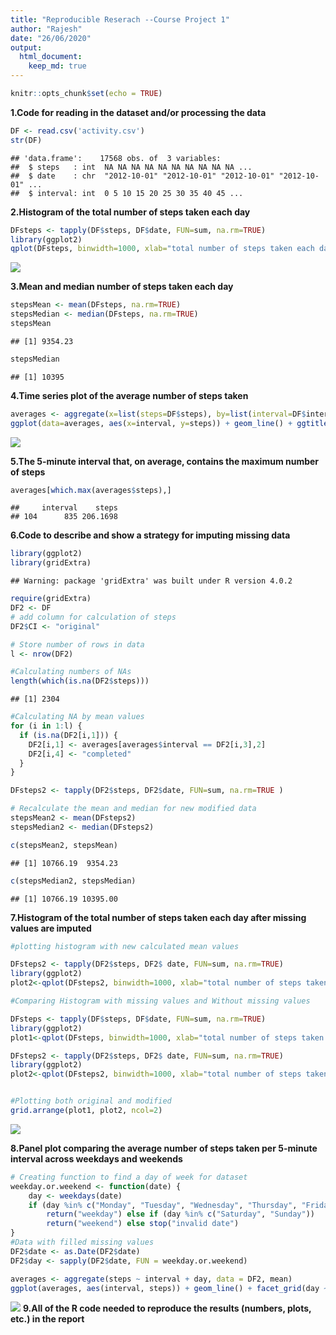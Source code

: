```yaml
---
title: "Reproducible Reserach --Course Project 1"
author: "Rajesh"
date: "26/06/2020"
output: 
  html_document:
    keep_md: true
---
```



```r
knitr::opts_chunk$set(echo = TRUE)
```

**1.Code for reading in the dataset and/or processing the data**


```r
DF <- read.csv('activity.csv')
str(DF)
```

```
## 'data.frame':	17568 obs. of  3 variables:
##  $ steps   : int  NA NA NA NA NA NA NA NA NA NA ...
##  $ date    : chr  "2012-10-01" "2012-10-01" "2012-10-01" "2012-10-01" ...
##  $ interval: int  0 5 10 15 20 25 30 35 40 45 ...
```

**2.Histogram of the total number of steps taken each day**


```r
DFsteps <- tapply(DF$steps, DF$date, FUN=sum, na.rm=TRUE)
library(ggplot2)
qplot(DFsteps, binwidth=1000, xlab="total number of steps taken each day")
```

![](ReproducibleProject1_files/figure-html/unnamed-chunk-2-1.png)<!-- -->

**3.Mean and median number of steps taken each day**


```r
stepsMean <- mean(DFsteps, na.rm=TRUE)
stepsMedian <- median(DFsteps, na.rm=TRUE)
stepsMean
```

```
## [1] 9354.23
```

```r
stepsMedian
```

```
## [1] 10395
```

**4.Time series plot of the average number of steps taken**


```r
averages <- aggregate(x=list(steps=DF$steps), by=list(interval=DF$interval),FUN=mean, na.rm=TRUE)
ggplot(data=averages, aes(x=interval, y=steps)) + geom_line() + ggtitle("Time Series: average number of steps") + xlab("5-minute interval") +   ylab("average number of steps taken")
```

![](ReproducibleProject1_files/figure-html/unnamed-chunk-4-1.png)<!-- -->

**5.The 5-minute interval that, on average, contains the maximum number of steps**

```r
averages[which.max(averages$steps),]
```

```
##     interval    steps
## 104      835 206.1698
```


**6.Code to describe and show a strategy for imputing missing data**


```r
library(ggplot2)
library(gridExtra)
```

```
## Warning: package 'gridExtra' was built under R version 4.0.2
```

```r
require(gridExtra)
DF2 <- DF
# add column for calculation of steps
DF2$CI <- "original"

# Store number of rows in data
l <- nrow(DF2)

#Calculating numbers of NAs
length(which(is.na(DF2$steps)))
```

```
## [1] 2304
```

```r
#Calculating NA by mean values
for (i in 1:l) {
  if (is.na(DF2[i,1])) {
    DF2[i,1] <- averages[averages$interval == DF2[i,3],2]
    DF2[i,4] <- "completed"
  }
}

DFsteps2 <- tapply(DF2$steps, DF2$date, FUN=sum, na.rm=TRUE )

# Recalculate the mean and median for new modified data 
stepsMean2 <- mean(DFsteps2)
stepsMedian2 <- median(DFsteps2)

c(stepsMean2, stepsMean)
```

```
## [1] 10766.19  9354.23
```

```r
c(stepsMedian2, stepsMedian)
```

```
## [1] 10766.19 10395.00
```

**7.Histogram of the total number of steps taken each day after missing values are imputed**

```r
#plotting histogram with new calculated mean values

DFsteps2 <- tapply(DF2$steps, DF2$ date, FUN=sum, na.rm=TRUE)
library(ggplot2)
plot2<-qplot(DFsteps2, binwidth=1000, xlab="total number of steps taken each day")

#Comparing Histogram with missing values and Without missing values

DFsteps <- tapply(DF$steps, DF$date, FUN=sum, na.rm=TRUE)
library(ggplot2)
plot1<-qplot(DFsteps, binwidth=1000, xlab="total number of steps taken each day")

DFsteps2 <- tapply(DF2$steps, DF2$ date, FUN=sum, na.rm=TRUE)
library(ggplot2)
plot2<-qplot(DFsteps2, binwidth=1000, xlab="total number of steps taken each day")


#Plotting both original and modified 
grid.arrange(plot1, plot2, ncol=2)
```

![](ReproducibleProject1_files/figure-html/unnamed-chunk-7-1.png)<!-- -->

**8.Panel plot comparing the average number of steps taken per 5-minute interval across weekdays and weekends**

```r
# Creating function to find a day of week for dataset
weekday.or.weekend <- function(date) {
    day <- weekdays(date)
    if (day %in% c("Monday", "Tuesday", "Wednesday", "Thursday", "Friday")) 
        return("weekday") else if (day %in% c("Saturday", "Sunday")) 
        return("weekend") else stop("invalid date")
}
#Data with filled missing values
DF2$date <- as.Date(DF2$date)
DF2$day <- sapply(DF2$date, FUN = weekday.or.weekend)

averages <- aggregate(steps ~ interval + day, data = DF2, mean)
ggplot(averages, aes(interval, steps)) + geom_line() + facet_grid(day ~ .) + xlab("5-minute interval") + ylab("Number of steps")
```

![](ReproducibleProject1_files/figure-html/unnamed-chunk-8-1.png)<!-- -->
**9.All of the R code needed to reproduce the results (numbers, plots, etc.) in the report**
